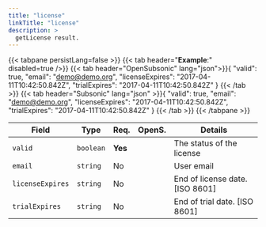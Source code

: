 ```yaml
---
title: "license"
linkTitle: "license"
description: >
  getLicense result.
---
```


{{< tabpane persistLang=false >}}
{{< tab header="**Example**:" disabled=true />}}
{{< tab header="OpenSubsonic" lang="json">}}{
    "valid": true,
    "email": "demo@demo.org",
    "licenseExpires": "2017-04-11T10:42:50.842Z",
    "trialExpires": "2017-04-11T10:42:50.842Z"
}
{{< /tab >}}
{{< tab header="Subsonic" lang="json" >}}{
    "valid": true,
    "email": "demo@demo.org",
    "licenseExpires": "2017-04-11T10:42:50.842Z",
    "trialExpires": "2017-04-11T10:42:50.842Z"
}
{{< /tab >}}
{{< /tabpane >}}

| Field |  Type | Req. | OpenS. | Details |
| --- | --- | --- | --- | --- |
| `valid` | `boolean` | **Yes** |     | The status of the license |
| `email` | `string` | No |     | User email |
| `licenseExpires` | `string` | No |     | End of license date. [ISO 8601] |
| `trialExpires` | `string` | No |    | End of trial date. [ISO 8601] |

